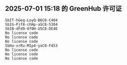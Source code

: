 ## 2025-07-01 15:18 的 GreenHub 许可证
```
SbIT-hGeq-LoyQ-B6C8-C404
SbIG-Pjf8-chHp-aSC8-5304
SbIB-dFd9-0f0H-U5C8-DE4E
No license code
No license code
No license code
SbHa-xrRu-MIp4-yaC8-F453
No license code
No license code
No license code
```
